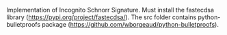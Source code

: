 Implementation of Incognito Schnorr Signature.
Must install the fastecdsa library (https://pypi.org/project/fastecdsa/).
The src folder contains python-bulletproofs package (https://github.com/wborgeaud/python-bulletproofs).
